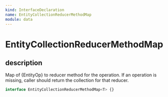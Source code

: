 ```yaml
---
kind: InterfaceDeclaration
name: EntityCollectionReducerMethodMap
module: data
---
```


# EntityCollectionReducerMethodMap

## description

Map of {EntityOp} to reducer method for the operation.
If an operation is missing, caller should return the collection for that reducer.

```ts
interface EntityCollectionReducerMethodMap<T> {}
```
